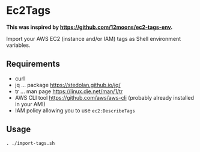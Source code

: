 # Ec2Tags

**This was inspired by https://github.com/12moons/ec2-tags-env.**

Import your AWS EC2 (instance and/or IAM) tags as Shell environment variables.

## Requirements

- curl
- jq ... package https://stedolan.github.io/jq/
- tr ... man page https://linux.die.net/man/1/tr
- AWS CLI tool https://github.com/aws/aws-cli (probably already installed in your AMI)
- IAM policy allowing you to use `ec2:DescribeTags`

## Usage

    . ./import-tags.sh
